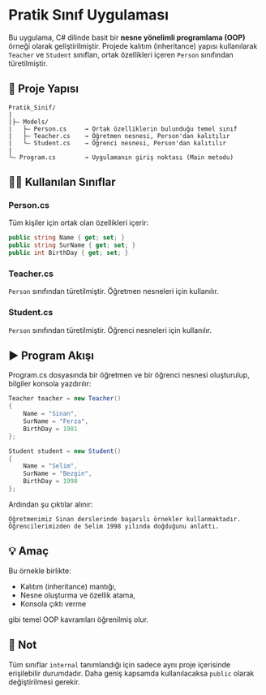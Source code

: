 # Pratik Sınıf Uygulaması

Bu uygulama, C# dilinde basit bir **nesne yönelimli programlama (OOP)** örneği olarak geliştirilmiştir. Projede kalıtım (inheritance) yapısı kullanılarak `Teacher` ve `Student` sınıfları, ortak özellikleri içeren `Person` sınıfından türetilmiştir.

## 📁 Proje Yapısı

```
Pratik_Sinif/
|
|├— Models/
|   ├— Person.cs     → Ortak özelliklerin bulunduğu temel sınıf
|   ├— Teacher.cs    → Öğretmen nesnesi, Person'dan kalıtılır
|   └— Student.cs    → Öğrenci nesnesi, Person'dan kalıtılır
|
└— Program.cs        → Uygulamanın giriş noktası (Main metodu)
```

## 👨‍🏫 Kullanılan Sınıflar

### Person.cs

Tüm kişiler için ortak olan özellikleri içerir:

```csharp
public string Name { get; set; }
public string SurName { get; set; }
public int BirthDay { get; set; }
```

### Teacher.cs

`Person` sınıfından türetilmiştir. Öğretmen nesneleri için kullanılır.

### Student.cs

`Person` sınıfından türetilmiştir. Öğrenci nesneleri için kullanılır.

## ▶️ Program Akışı

Program.cs dosyasında bir öğretmen ve bir öğrenci nesnesi oluşturulup, bilgiler konsola yazdırılır:

```csharp
Teacher teacher = new Teacher()
{
    Name = "Sinan",
    SurName = "Ferza",
    BirthDay = 1981
};

Student student = new Student()
{
    Name = "Selim",
    SurName = "Bezgin",
    BirthDay = 1998
};
```

Ardından şu çıktılar alınır:

```
Öğretmenimiz Sinan derslerinde başarılı örnekler kullanmaktadır.
Öğrencilerimizden de Selim 1998 yılında doğduğunu anlattı.
```

## 💡 Amaç

Bu örnekle birlikte:

* Kalıtım (inheritance) mantığı,
* Nesne oluşturma ve özellik atama,
* Konsola çıktı verme

gibi temel OOP kavramları öğrenilmiş olur.

## 📌 Not

Tüm sınıflar `internal` tanımlandığı için sadece aynı proje içerisinde erişilebilir durumdadır. Daha geniş kapsamda kullanılacaksa `public` olarak değiştirilmesi gerekir.
